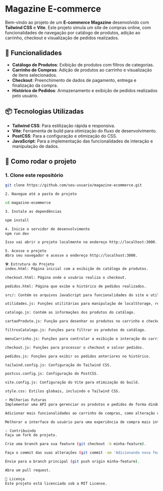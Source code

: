 # Magazine E-commerce

Bem-vindo ao projeto de um **E-commerce Magazine** desenvolvido com **Tailwind CSS** e **Vite**. Este projeto simula um site de compras online, com funcionalidades de navegação por catálogo de produtos, adição ao carrinho, checkout e visualização de pedidos realizados.

## 🚀 Funcionalidades

- **Catálogo de Produtos**: Exibição de produtos com filtros de categorias.
- **Carrinho de Compras**: Adição de produtos ao carrinho e visualização de itens selecionados.
- **Checkout**: Preenchimento de dados de pagamento, entrega e finalização da compra.
- **Histórico de Pedidos**: Armazenamento e exibição de pedidos realizados pelo usuário.

## 📦 Tecnologias Utilizadas

- **Tailwind CSS**: Para estilização rápida e responsiva.
- **Vite**: Ferramenta de build para otimização do fluxo de desenvolvimento.
- **PostCSS**: Para a configuração e otimização do CSS.
- **JavaScript**: Para a implementação das funcionalidades de interação e manipulação de dados.

## 🔧 Como rodar o projeto

### 1. Clone este repositório

```bash
git clone https://github.com/seu-usuario/magazine-ecommerce.git

2. Navegue até a pasta do projeto

cd magazine-ecommerce

3. Instale as dependências

npm install

4. Inicie o servidor de desenvolvimento
npm run dev

Isso vai abrir o projeto localmente no endereço http://localhost:3000.

5. Acesse o projeto
Abra seu navegador e acesse o endereço http://localhost:3000.

🛠️ Estrutura do Projeto
index.html: Página inicial com a exibição do catálogo de produtos.

checkout.html: Página onde o usuário realiza o checkout.

pedidos.html: Página que exibe o histórico de pedidos realizados.

src/: Contém os arquivos JavaScript para funcionalidades do site e utilitários.

utilidades.js: Funções utilitárias para manipulação de localStorage, renderização de produtos no carrinho, etc.

catalogo.js: Contém as informações dos produtos do catálogo.

cartaoProduto.js: Função para desenhar os produtos no carrinho e checkout.

filtrosCatalogo.js: Funções para filtrar os produtos do catálogo.

menuCarrinho.js: Funções para controlar a exibição e interação do carrinho de compras.

checkout.js: Funções para processar o checkout e salvar pedidos.

pedidos.js: Funções para exibir os pedidos anteriores no histórico.

tailwind.config.js: Configuração do Tailwind CSS.

postcss.config.js: Configuração do PostCSS.

vite.config.js: Configuração do Vite para otimização do build.

style.css: Estilos globais, incluindo o Tailwind CSS.

⚡ Melhorias Futuras
Implementar uma API para gerenciar os produtos e pedidos de forma dinâmica.

Adicionar mais funcionalidades ao carrinho de compras, como alteração de quantidades e remoção de produtos.

Melhorar a interface do usuário para uma experiência de compra mais intuitiva.

💡 Contribuindo
Faça um fork do projeto.

Crie uma branch para sua feature (git checkout -b minha-feature).

Faça o commit das suas alterações (git commit -am 'Adicionando nova feature').

Envie para a branch principal (git push origin minha-feature).

Abra um pull request.

📄 Licença
Este projeto está licenciado sob a MIT License.